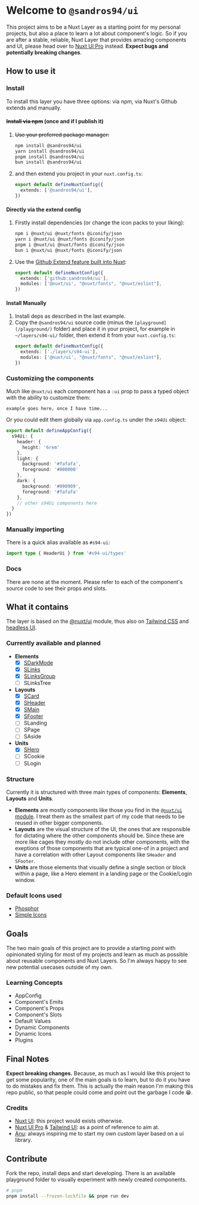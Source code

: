 # Welcome to `@sandros94/ui`
This project aims to be a Nuxt Layer as a starting point for my personal projects, but also a place to learn a lot about component's logic. So if you are after a stable, reliable, Nuxt Layer that provides amazing components and UI, please head over to [Nuxt UI Pro](https://ui.nuxt.com/pro) instead.
**Expect bugs and potentially breaking changes**.

## How to use it

### Install

To install this layer you have three options: via npm, via Nuxt's Github extends and manually.

#### ~~Install via npm~~ (once and if I publish it)
1. ~~Use your preferred package manager:~~
    ```bash
    npm install @sandros94/ui
    yarn install @sandros94/ui
    pnpm install @sandros94/ui
    bun install @sandros94/ui
    ```
2. and then extend you project in your `nuxt.config.ts`:
    ```ts
    export default defineNuxtConfig({
      extends: ['@sandros94/ui'],
    })
    ```

#### Directly via the extend config

1. Firstly install dependencies (or change the icon packs to your liking):
    ```bash
    npm i @nuxt/ui @nuxt/fonts @iconify/json
    yarn i @nuxt/ui @nuxt/fonts @iconify/json
    pnpm i @nuxt/ui @nuxt/fonts @iconify/json
    bun i @nuxt/ui @nuxt/fonts @iconify/json
    ```
2. Use the [Github Extend feature built into Nuxt](https://nuxt.com/docs/guide/going-further/layers#git-repository):
    ```ts
    export default defineNuxtConfig({
      extends: ['github:sandros94/ui'],
      modules: ['@nuxt/ui', "@nuxt/fonts", "@nuxt/eslint"],
    })
    ```

#### Install Manually

1. Install deps as described in the last example.
2. Copy the `@sandros94/ui` source code (minus the `[playground](/playground/)` folder) and place it in your project, for example in `~/layers/s94-ui/` folder, then extend it from your `nuxt.config.ts`:
    ```ts
    export default defineNuxtConfig({
      extends: ['./layers/s94-ui'],
      modules: ['@nuxt/ui', "@nuxt/fonts", "@nuxt/eslint"],
    })
    ```

### Customizing the components

Much like `@nuxt/ui` each component has a `:ui` prop to pass a typed object with the ability to customize them:
```vue
example goes here, once I have time...
```

Or you could edit them globally via `app.config.ts`
under the `s94Ui` object:
```ts
export default defineAppConfig({
  s94Ui: {
    header: {
      height: '6rem'
    },
    light: {
      background: '#fafafa',
      foreground: '#000000'
    },
    dark: {
      background: '#090909',
      foreground: '#fafafa'
    },
    // other s94Ui components here
  }
})
```

### Manually importing

There is a quick alias available as `#s94-ui`:
```ts
import type { HeaderUi } from '#s94-ui/types'
```

### Docs

There are none at the moment.
Please refer to each of the component's source code to see their props and slots.

## What it contains

The layer is based on the [@nuxt/ui](https://github.com/nuxt/ui) module, thus also on [Tailwind CSS](https://tailwindcss.com) and [headless UI](https://headlessui.com/).

### Currently available and planned

- **Elements**
  - [x] [SDarkMode](/components/elements/DarkMode.vue)
  - [x] [SLinks](/components/elements/Links.vue)
  - [x] [SLinksGroup](/components/elements/LinksGroup.vue)
  - [ ] SLinksTree
- **Layouts**
  - [x] [SCard](/components/layout/Card.vue)
  - [x] [SHeader](/components/layout/Header.vue)
  - [x] [SMain](/components/layout/Main.vue)
  - [x] [SFooter](/components/layout/Footer.vue)
  - [ ] SLanding
  - [ ] SPage
  - [ ] SAside
- **Units**
  - [x] [SHero](/components/units/Hero.vue)
  - [ ] SCookie
  - [ ] SLogin

### Structure

Currently it is structured with three main types of components: **Elements**, **Layouts** and **Units**.

- **Elements** are mostly components like those you find in the [`@nuxt/ui` module](https://ui.nuxt.com).
  I treat them as the smallest part of my code that needs to be reused in other bigger components.
- **Layouts** are the visual structure of the UI, the ones that are responsible for dictating where the other components should be.
  Since these are more like cages they mostly do not include other components, with the exeptions of those components that are typical one-of in a project and have a correlation with other Layout components like `SHeader` and `SFooter`.
- **Units** are those elements that visually define a single section or block within a page, like a Hero element in a landing page or the Cookie/Login window.

### Default Icons used

- [Phosphor](https://icones.js.org/collection/ph)
- [Simple Icons](https://icones.js.org/collection/simple-icons)

## Goals

The two main goals of this project are to provide a starting point with opinionated styling for most of my projects and learn as much as possible about reusable components and Nuxt Layers. So I'm always happy to see new potential usecases outside of my own.

### Learning Concepts
- AppConfig
- Component's Emits
- Component's Props
- Component's Slots
- Default Values
- Dynamic Components
- Dynamic Icons
- Plugins

## Final Notes

**Expect breaking changes.**
Because, as much as I would like this project to get some popularity, one of the main goals is to learn, but to do it you have to do mistakes and fix them.
This is actually the main reason I'm making this repo public, so that people could come and point out the garbage I code 😁.

### Credits

- [Nuxt UI](https://github.com/nuxt/ui): this project would exists otherwise.
- [Nuxt UI Pro](https://ui.nuxt.com/pro) & [Tailwind UI](https://tailwindui.com/): as a point of reference to aim at.
- [Anu](https://github.com/jd-solanki/anu): always inspiring me to start my own custom layer based on a ui library.

## Contribute

Fork the repo, install deps and start developing.
There is an available playground folder to visually experiment with newly created components.

```bash
# pnpm
pnpm install --frozen-lockfile && pnpm run dev
```
